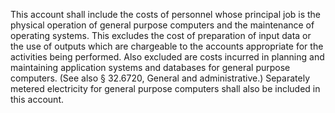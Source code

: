 This account shall include the costs of personnel whose principal job is the physical operation of general purpose computers and the maintenance of operating systems. This excludes the cost of preparation of input data or the use of outputs which are chargeable to the accounts appropriate for the activities being performed. Also excluded are costs incurred in planning and maintaining application systems and databases for general purpose computers. (See also § 32.6720, General and administrative.) Separately metered electricity for general purpose computers shall also be included in this account.

